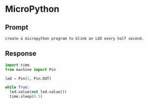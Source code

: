 # MicroPython

## Prompt

```linenums="0"
create a micropython program to blink an LED every half second.  
```

## Response

```python
import time
from machine import Pin

led = Pin(2, Pin.OUT)

while True:
  led.value(not led.value())
  time.sleep(0.5)
````